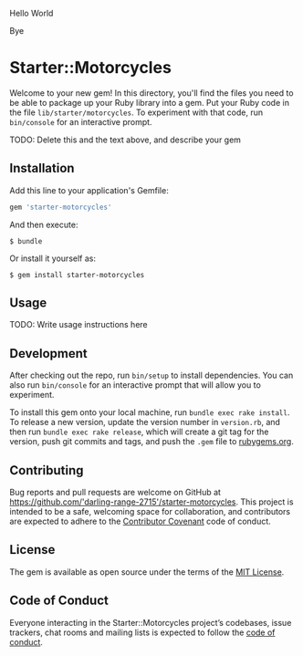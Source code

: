 Hello World

Bye 

# Starter::Motorcycles

Welcome to your new gem! In this directory, you'll find the files you need to be able to package up your Ruby library into a gem. Put your Ruby code in the file `lib/starter/motorcycles`. To experiment with that code, run `bin/console` for an interactive prompt.

TODO: Delete this and the text above, and describe your gem

## Installation

Add this line to your application's Gemfile:

```ruby
gem 'starter-motorcycles'
```

And then execute:

    $ bundle

Or install it yourself as:

    $ gem install starter-motorcycles

## Usage

TODO: Write usage instructions here

## Development

After checking out the repo, run `bin/setup` to install dependencies. You can also run `bin/console` for an interactive prompt that will allow you to experiment.

To install this gem onto your local machine, run `bundle exec rake install`. To release a new version, update the version number in `version.rb`, and then run `bundle exec rake release`, which will create a git tag for the version, push git commits and tags, and push the `.gem` file to [rubygems.org](https://rubygems.org).

## Contributing

Bug reports and pull requests are welcome on GitHub at https://github.com/'darling-range-2715'/starter-motorcycles. This project is intended to be a safe, welcoming space for collaboration, and contributors are expected to adhere to the [Contributor Covenant](http://contributor-covenant.org) code of conduct.

## License

The gem is available as open source under the terms of the [MIT License](https://opensource.org/licenses/MIT).

## Code of Conduct

Everyone interacting in the Starter::Motorcycles project’s codebases, issue trackers, chat rooms and mailing lists is expected to follow the [code of conduct](https://github.com/'darling-range-2715'/starter-motorcycles/blob/master/CODE_OF_CONDUCT.md).
